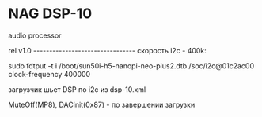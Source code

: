 # NAG DSP-10
audio processor


rel v1.0 --------------------------------
скорость i2c - 400k: 

sudo fdtput -t i /boot/sun50i-h5-nanopi-neo-plus2.dtb /soc/i2c@01c2ac00 clock-frequency 400000

загрузчик шьет DSP по i2c из dsp-10.xml

MuteOff(MP8), DACinit(0x87) - по завершении загрузки 
